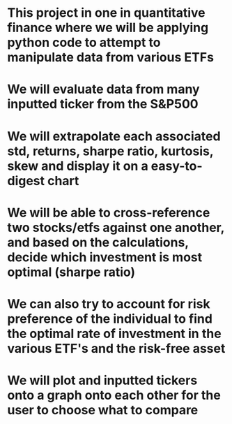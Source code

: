 # This project in one in quantitative finance where we will be applying python code to attempt to manipulate data from various ETFs
# We will evaluate data from many inputted ticker from the S&P500
# We will extrapolate each associated std, returns, sharpe ratio, kurtosis, skew and display it on a easy-to-digest chart
# We will be able to cross-reference two stocks/etfs against one another, and based on the calculations, decide which investment is most optimal (sharpe ratio)
# We can also try to account for risk preference of the individual to find the optimal rate of investment in the various ETF's and the risk-free asset
# We will plot and inputted tickers onto a graph onto each other for the user to choose what to compare
